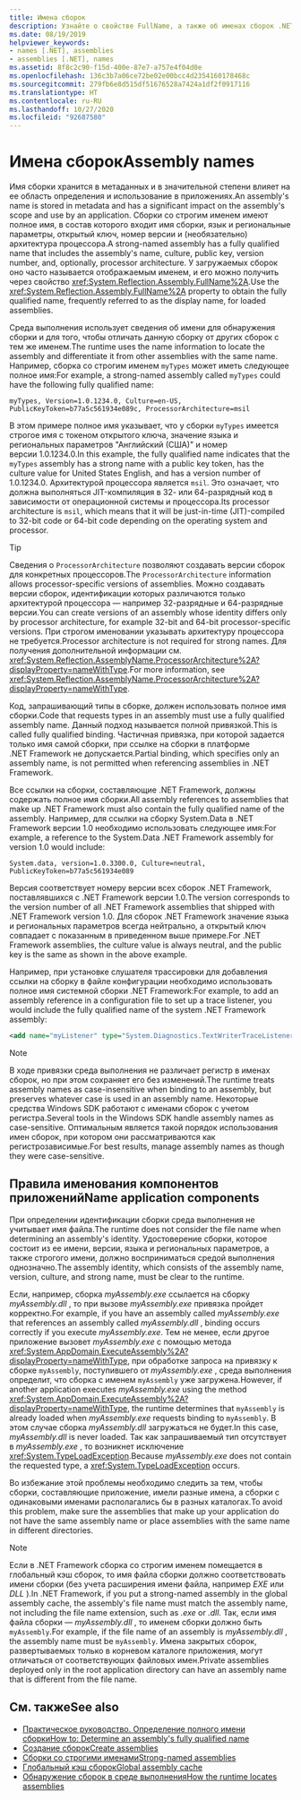 ```yaml
---
title: Имена сборок
description: Узнайте о свойстве FullName, а также об именах сборок .NET, их влиянии на область сборки и использовании приложением.
ms.date: 08/19/2019
helpviewer_keywords:
- names [.NET], assemblies
- assemblies [.NET], names
ms.assetid: 8f8c2c90-f15d-400e-87e7-a757e4f04d0e
ms.openlocfilehash: 136c3b7a06ce72be02e00bcc4d2354160178468c
ms.sourcegitcommit: 279fb6e8d515df51676528a7424a1df2f0917116
ms.translationtype: HT
ms.contentlocale: ru-RU
ms.lasthandoff: 10/27/2020
ms.locfileid: "92687580"
---
```

# <a name="assembly-names"></a><span data-ttu-id="4c9f2-103">Имена сборок</span><span class="sxs-lookup"><span data-stu-id="4c9f2-103">Assembly names</span></span>

<span data-ttu-id="4c9f2-104">Имя сборки хранится в метаданных и в значительной степени влияет на ее область определения и использование в приложениях.</span><span class="sxs-lookup"><span data-stu-id="4c9f2-104">An assembly's name is stored in metadata and has a significant impact on the assembly's scope and use by an application.</span></span> <span data-ttu-id="4c9f2-105">Сборки со строгим именем имеют полное имя, в состав которого входит имя сборки, язык и региональные параметры, открытый ключ, номер версии и (необязательно) архитектура процессора.</span><span class="sxs-lookup"><span data-stu-id="4c9f2-105">A strong-named assembly has a fully qualified name that includes the assembly's name, culture, public key, version number, and, optionally, processor architecture.</span></span> <span data-ttu-id="4c9f2-106">У загружаемых сборок оно часто называется отображаемым именем, и его можно получить через свойство <xref:System.Reflection.Assembly.FullName%2A>.</span><span class="sxs-lookup"><span data-stu-id="4c9f2-106">Use the <xref:System.Reflection.Assembly.FullName%2A> property to obtain the fully qualified name, frequently referred to as the display name, for loaded assemblies.</span></span>

<span data-ttu-id="4c9f2-107">Среда выполнения использует сведения об имени для обнаружения сборки и для того, чтобы отличать данную сборку от других сборок с тем же именем.</span><span class="sxs-lookup"><span data-stu-id="4c9f2-107">The runtime uses the name information to locate the assembly and differentiate it from other assemblies with the same name.</span></span> <span data-ttu-id="4c9f2-108">Например, сборка со строгим именем `myTypes` может иметь следующее полное имя:</span><span class="sxs-lookup"><span data-stu-id="4c9f2-108">For example, a strong-named assembly called `myTypes` could have the following fully qualified name:</span></span>

```
myTypes, Version=1.0.1234.0, Culture=en-US, PublicKeyToken=b77a5c561934e089c, ProcessorArchitecture=msil
```

<span data-ttu-id="4c9f2-109">В этом примере полное имя указывает, что у сборки `myTypes` имеется строгое имя с токеном открытого ключа, значение языка и региональных параметров "Английский (США)" и номер версии 1.0.1234.0.</span><span class="sxs-lookup"><span data-stu-id="4c9f2-109">In this example, the fully qualified name indicates that the `myTypes` assembly has a strong name with a public key token, has the culture value for United States English, and has a version number of 1.0.1234.0.</span></span> <span data-ttu-id="4c9f2-110">Архитектурой процессора является `msil`. Это означает, что должна выполняться JIT-компиляция в 32- или 64-разрядный код в зависимости от операционной системы и процессора.</span><span class="sxs-lookup"><span data-stu-id="4c9f2-110">Its processor architecture is `msil`, which means that it will be just-in-time (JIT)-compiled to 32-bit code or 64-bit code depending on the operating system and processor.</span></span>

> [!TIP]
> <span data-ttu-id="4c9f2-111">Сведения о `ProcessorArchitecture` позволяют создавать версии сборок для конкретных процессоров.</span><span class="sxs-lookup"><span data-stu-id="4c9f2-111">The `ProcessorArchitecture` information allows processor-specific versions of assemblies.</span></span> <span data-ttu-id="4c9f2-112">Можно создавать версии сборок, идентификации которых различаются только архитектурой процессора — например 32-разрядные и 64-разрядные версии.</span><span class="sxs-lookup"><span data-stu-id="4c9f2-112">You can create versions of an assembly whose identity differs only by processor architecture, for example 32-bit and 64-bit processor-specific versions.</span></span> <span data-ttu-id="4c9f2-113">При строгом именовании указывать архитектуру процессора не требуется.</span><span class="sxs-lookup"><span data-stu-id="4c9f2-113">Processor architecture is not required for strong names.</span></span> <span data-ttu-id="4c9f2-114">Для получения дополнительной информации см. <xref:System.Reflection.AssemblyName.ProcessorArchitecture%2A?displayProperty=nameWithType>.</span><span class="sxs-lookup"><span data-stu-id="4c9f2-114">For more information, see <xref:System.Reflection.AssemblyName.ProcessorArchitecture%2A?displayProperty=nameWithType>.</span></span>

 <span data-ttu-id="4c9f2-115">Код, запрашивающий типы в сборке, должен использовать полное имя сборки.</span><span class="sxs-lookup"><span data-stu-id="4c9f2-115">Code that requests types in an assembly must use a fully qualified assembly name.</span></span> <span data-ttu-id="4c9f2-116">Данный подход называется полной привязкой.</span><span class="sxs-lookup"><span data-stu-id="4c9f2-116">This is called fully qualified binding.</span></span> <span data-ttu-id="4c9f2-117">Частичная привязка, при которой задается только имя самой сборки, при ссылке на сборки в платформе .NET Framework не допускается.</span><span class="sxs-lookup"><span data-stu-id="4c9f2-117">Partial binding, which specifies only an assembly name, is not permitted when referencing assemblies in .NET Framework.</span></span>

 <span data-ttu-id="4c9f2-118">Все ссылки на сборки, составляющие .NET Framework, должны содержать полное имя сборки.</span><span class="sxs-lookup"><span data-stu-id="4c9f2-118">All assembly references to assemblies that make up .NET Framework must also contain the fully qualified name of the assembly.</span></span> <span data-ttu-id="4c9f2-119">Например, для ссылки на сборку System.Data в .NET Framework версии 1.0 необходимо использовать следующее имя:</span><span class="sxs-lookup"><span data-stu-id="4c9f2-119">For example, a reference to the System.Data .NET Framework assembly for version 1.0 would include:</span></span>

```
System.data, version=1.0.3300.0, Culture=neutral, PublicKeyToken=b77a5c561934e089
```

<span data-ttu-id="4c9f2-120">Версия соответствует номеру версии всех сборок .NET Framework, поставлявшихся с .NET Framework версии 1.0.</span><span class="sxs-lookup"><span data-stu-id="4c9f2-120">The version corresponds to the version number of all .NET Framework assemblies that shipped with .NET Framework version 1.0.</span></span> <span data-ttu-id="4c9f2-121">Для сборок .NET Framework значение языка и региональных параметров всегда нейтрально, а открытый ключ совпадает с показанным в приведенном выше примере.</span><span class="sxs-lookup"><span data-stu-id="4c9f2-121">For .NET Framework assemblies, the culture value is always neutral, and the public key is the same as shown in the above example.</span></span>

 <span data-ttu-id="4c9f2-122">Например, при установке слушателя трассировки для добавления ссылки на сборку в файле конфигурации необходимо использовать полное имя системной сборки .NET Framework:</span><span class="sxs-lookup"><span data-stu-id="4c9f2-122">For example, to add an assembly reference in a configuration file to set up a trace listener, you would include the fully qualified name of the system .NET Framework assembly:</span></span>

```xml
<add name="myListener" type="System.Diagnostics.TextWriterTraceListener, System, Version=1.0.3300.0, Culture=neutral, PublicKeyToken=b77a5c561934e089" initializeData="c:\myListener.log" />
```

> [!NOTE]
> <span data-ttu-id="4c9f2-123">В ходе привязки среда выполнения не различает регистр в именах сборок, но при этом сохраняет его без изменений.</span><span class="sxs-lookup"><span data-stu-id="4c9f2-123">The runtime treats assembly names as case-insensitive when binding to an assembly, but preserves whatever case is used in an assembly name.</span></span> <span data-ttu-id="4c9f2-124">Некоторые средства Windows SDK работают с именами сборок с учетом регистра.</span><span class="sxs-lookup"><span data-stu-id="4c9f2-124">Several tools in the Windows SDK handle assembly names as case-sensitive.</span></span> <span data-ttu-id="4c9f2-125">Оптимальным является такой порядок использования имен сборок, при котором они рассматриваются как регистрозависимые.</span><span class="sxs-lookup"><span data-stu-id="4c9f2-125">For best results, manage assembly names as though they were case-sensitive.</span></span>

## <a name="name-application-components"></a><span data-ttu-id="4c9f2-126">Правила именования компонентов приложений</span><span class="sxs-lookup"><span data-stu-id="4c9f2-126">Name application components</span></span>
 <span data-ttu-id="4c9f2-127">При определении идентификации сборки среда выполнения не учитывает имя файла.</span><span class="sxs-lookup"><span data-stu-id="4c9f2-127">The runtime does not consider the file name when determining an assembly's identity.</span></span> <span data-ttu-id="4c9f2-128">Удостоверение сборки, которое состоит из ее имени, версии, языка и региональных параметров, а также строгого имени, должно восприниматься средой выполнения однозначно.</span><span class="sxs-lookup"><span data-stu-id="4c9f2-128">The assembly identity, which consists of the assembly name, version, culture, and strong name, must be clear to the runtime.</span></span>

 <span data-ttu-id="4c9f2-129">Если, например, сборка *myAssembly.exe* ссылается на сборку *myAssembly.dll* , то при вызове *myAssembly.exe* привязка пройдет корректно.</span><span class="sxs-lookup"><span data-stu-id="4c9f2-129">For example, if you have an assembly called *myAssembly.exe* that references an assembly called *myAssembly.dll* , binding occurs correctly if you execute *myAssembly.exe*.</span></span> <span data-ttu-id="4c9f2-130">Тем не менее, если другое приложение вызовет *myAssembly.exe* с помощью метода <xref:System.AppDomain.ExecuteAssembly%2A?displayProperty=nameWithType>, при обработке запроса на привязку к сборке `myAssembly`, поступившего от *myAssembly.exe* , среда выполнения определит, что сборка с именем `myAssembly` уже загружена.</span><span class="sxs-lookup"><span data-stu-id="4c9f2-130">However, if another application executes *myAssembly.exe* using the method <xref:System.AppDomain.ExecuteAssembly%2A?displayProperty=nameWithType>, the runtime determines that `myAssembly` is already loaded when *myAssembly.exe* requests binding to `myAssembly`.</span></span> <span data-ttu-id="4c9f2-131">В этом случае сборка *myAssembly.dll* загружаться не будет.</span><span class="sxs-lookup"><span data-stu-id="4c9f2-131">In this case, *myAssembly.dll* is never loaded.</span></span> <span data-ttu-id="4c9f2-132">Так как запрашиваемый тип отсутствует в *myAssembly.exe* , то возникнет исключение <xref:System.TypeLoadException>.</span><span class="sxs-lookup"><span data-stu-id="4c9f2-132">Because *myAssembly.exe* does not contain the requested type, a <xref:System.TypeLoadException> occurs.</span></span>

 <span data-ttu-id="4c9f2-133">Во избежание этой проблемы необходимо следить за тем, чтобы сборки, составляющие приложение, имели разные имена, а сборки с одинаковыми именами располагались бы в разных каталогах.</span><span class="sxs-lookup"><span data-stu-id="4c9f2-133">To avoid this problem, make sure the assemblies that make up your application do not have the same assembly name or place assemblies with the same name in different directories.</span></span>

> [!NOTE]
> <span data-ttu-id="4c9f2-134">Если в .NET Framework сборка со строгим именем помещается в глобальный кэш сборок, то имя файла сборки должно соответствовать имени сборки (без учета расширения имени файла, например *EXE* или *DLL* ).</span><span class="sxs-lookup"><span data-stu-id="4c9f2-134">In .NET Framework, if you put a strong-named assembly in the global assembly cache, the assembly's file name must match the assembly name, not including the file name extension, such as *.exe* or *.dll*.</span></span> <span data-ttu-id="4c9f2-135">Так, если имя файла сборки — *myAssembly.dll* , то именем сборки должно быть `myAssembly`.</span><span class="sxs-lookup"><span data-stu-id="4c9f2-135">For example, if the file name of an assembly is *myAssembly.dll* , the assembly name must be `myAssembly`.</span></span> <span data-ttu-id="4c9f2-136">Имена закрытых сборок, развертываемых только в корневом каталоге приложения, могут отличаться от соответствующих файловых имен.</span><span class="sxs-lookup"><span data-stu-id="4c9f2-136">Private assemblies deployed only in the root application directory can have an assembly name that is different from the file name.</span></span>

## <a name="see-also"></a><span data-ttu-id="4c9f2-137">См. также</span><span class="sxs-lookup"><span data-stu-id="4c9f2-137">See also</span></span>

- [<span data-ttu-id="4c9f2-138">Практическое руководство. Определение полного имени сборки</span><span class="sxs-lookup"><span data-stu-id="4c9f2-138">How to: Determine an assembly's fully qualified name</span></span>](find-fully-qualified-name.md)
- [<span data-ttu-id="4c9f2-139">Создание сборок</span><span class="sxs-lookup"><span data-stu-id="4c9f2-139">Create assemblies</span></span>](create.md)
- [<span data-ttu-id="4c9f2-140">Сборки со строгими именами</span><span class="sxs-lookup"><span data-stu-id="4c9f2-140">Strong-named assemblies</span></span>](strong-named.md)
- [<span data-ttu-id="4c9f2-141">Глобальный кэш сборок</span><span class="sxs-lookup"><span data-stu-id="4c9f2-141">Global assembly cache</span></span>](../../framework/app-domains/gac.md)
- [<span data-ttu-id="4c9f2-142">Обнаружение сборок в среде выполнения</span><span class="sxs-lookup"><span data-stu-id="4c9f2-142">How the runtime locates assemblies</span></span>](../../framework/deployment/how-the-runtime-locates-assemblies.md)
